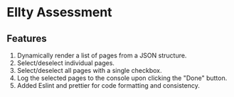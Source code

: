# Ellty Assessment

## Features

1. Dynamically render a list of pages from a JSON structure.
2. Select/deselect individual pages.
3. Select/deselect all pages with a single checkbox.
4. Log the selected pages to the console upon clicking the "Done" button.
5. Added Eslint and prettier for code formatting and consistency.
